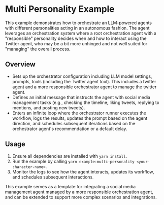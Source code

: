 # Multi Personality Example

This example demonstrates how to orchestrate an LLM-powered agents with different personalities acting in an autonomous fashion. The agent leverages an orchestration system where a root orchestration agent with a "responsible" personality decides when and how to interact using the Twitter agent, who may be a bit more unhinged and not well suited for "managing" the overall process.

## Overview

- Sets up the orchestrator configuration including LLM model settings, prompts, tools (including the Twitter agent tool). This includes a twitter agent and a more responsible orchestrator agent to manage the twitter agent.
- Defines an initial message that instructs the agent with social media management tasks (e.g., checking the timeline, liking tweets, replying to mentions, and posting new tweets).
- Enters an infinite loop where the orchestrator runner executes the workflow, logs the results, updates the prompt based on the agent direction, and schedules subsequent iterations based on the orchestrator agent's recommendation or a default delay.

## Usage

1. Ensure all dependencies are installed with `yarn install`.
2. Run the example by calling `yarn example:multi-personality <your-character-name>`.
3. Monitor the logs to see how the agent interacts, updates its workflow, and schedules subsequent interactions.

This example serves as a template for integrating a social media management agent managed by a more responsible orchestration agent, and can be extended to support more complex scenarios and integrations.
